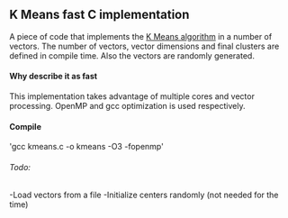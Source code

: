 ## K Means fast C implementation

A piece of code that implements the [K Means algorithm](https://en.wikipedia.org/wiki/K-means_clustering) in a number of vectors. The number of vectors, 
vector dimensions and final clusters are defined in compile time. Also the vectors are
randomly generated.

#### Why describe it as fast

This implementation takes advantage of multiple cores and vector processing. OpenMP and gcc
optimization is used respectively.

#### Compile

'gcc kmeans.c -o kmeans -O3 -fopenmp'

###### Todo:

-Load vectors from a file
-Initialize centers randomly (not needed for the time)
